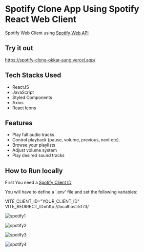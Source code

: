 # Spotify Clone App Using Spotify React Web Client
 Spotify Web Client using [Spotify Web API](https://developer.spotify.com/documentation/web-api) 

## Try it out 
https://spotify-clone-okkar-aung.vercel.app/


## Tech Stacks Used 
- ReactJS
- JavaScript
- Styled Components 
- Axios
- React Icons 

## Features 
- Play full audio tracks.
- Control playback (pause, volume, previous, next etc).
- Browse your playlists 
- Adjust volume system 
- Play desired sound tracks 


## How to Run locally 

First You need a [Spotify Client ID](https://developer.spotify.com/dashboard)

You will have to define a '.env' file and set the following variables:

VITE_CLIENT_ID="YOUR_CLIENT_ID"
VITE_REDIRECT_ID=http://localhost:5173/



![spotify1](https://github.com/francoborrelli/spotify-react-web-client/assets/118409114/9be3f17c-9c65-40b9-b15e-93f7bf96d830)

![spotify2](https://github.com/francoborrelli/spotify-react-web-client/assets/118409114/5ca50be3-a947-4b5c-be02-1b8e28e7d62d)

![spotify3](https://github.com/francoborrelli/spotify-react-web-client/assets/118409114/db7e0327-7607-4cf4-8e32-8de63b50f5f0)

![spotify4](https://github.com/francoborrelli/spotify-react-web-client/assets/118409114/dbd4cdea-1618-40d7-8700-f0b6e48a7bfa)